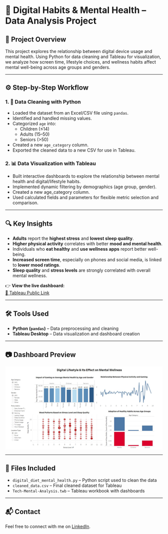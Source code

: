 # 🧠 Digital Habits & Mental Health – Data Analysis Project

## 📁 Project Overview
This project explores the relationship between digital device usage and mental health. Using Python for data cleaning and Tableau for visualization, we analyze how screen time, lifestyle choices, and wellness habits affect mental well-being across age groups and genders.

---

## ⚙️ Step-by-Step Workflow

### 1. 🧹 Data Cleaning with Python
- Loaded the dataset from an Excel/CSV file using `pandas`.
- Identified and handled missing values.
- Categorized `age` into:
  - Children (≤14)
  - Adults (15–50)
  - Seniors (>50)
- Created a new `age_category` column.
- Exported the cleaned data to a new CSV for use in Tableau.

### 2. 📊 Data Visualization with Tableau
- Built interactive dashboards to explore the relationship between mental health and digital/lifestyle habits.
- Implemented dynamic filtering by demographics (age group, gender).
- Created a new age_category column.
- Used calculated fields and parameters for flexible metric selection and comparison.

---

## 🔍 Key Insights
- **Adults** report the **highest stress** and **lowest sleep quality**.
- **Higher physical activity** correlates with better **mood and mental health**.
- Individuals who **eat healthy** and **use wellness apps** report better well-being.
- **Increased screen time**, especially on phones and social media, is linked to **lower mood ratings**.
- **Sleep quality** and **stress levels** are strongly correlated with overall mental wellness.

👉 **View the live dashboard:**  
[🔗 Tableau Public Link](https://public.tableau.com/views/DigitalLifestyleItsEffectonMentalWellness/Dashboard1?:language=en-GB&:sid=&:redirect=auth&:display_count=n&:origin=viz_share_link)

---

## 🛠️ Tools Used
- **Python (`pandas`)** – Data preprocessing and cleaning  
- **Tableau Desktop** – Data visualization and dashboard creation

---

## 📷 Dashboard Preview  
![Dashboard Screenshot](./Tech-Mental-Analysis.JPG)

---

## 📂 Files Included
- `digital_diet_mental_health.py` – Python script used to clean the data  
- `cleaned_data.csv` – Final cleaned dataset for Tableau  
- `Tech-Mental-Analysis.twb` – Tableau workbook with dashboards

---

## 📬 Contact  
Feel free to connect with me on [LinkedIn](https://www.linkedin.com/in/maheen-khalid-38a0591b0/).
